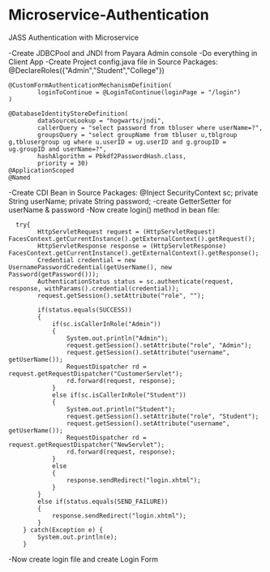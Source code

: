 # Microservice-Authentication
 JASS Authentication with Microservice

-Create JDBCPool and JNDI from Payara Admin console
-Do everything in Client App
-Create Project config.java file in Source Packages:
	@DeclareRoles({"Admin","Student","College"})

	@CustomFormAuthenticationMechanismDefinition(
        	loginToContinue = @LoginToContinue(loginPage = "/login")
	)

	@DatabaseIdentityStoreDefinition(
        	dataSourceLookup = "hogwarts/jndi",
	        callerQuery = "select password from tbluser where userName=?",
        	groupsQuery = "select groupName from tbluser u,tblgroup g,tblusergroup ug where u.userID = ug.userID and g.groupID = ug.groupID and userName=?",
	        hashAlgorithm = Pbkdf2PasswordHash.class,
	        priority = 30)
	@ApplicationScoped
	@Named
-Create CDI Bean in Source Packages:
	    @Inject SecurityContext sc;
	    private String userName;
	    private String password;
 -create GetterSetter for userName & password
 -Now create login() method in bean file:
      
      try{
            HttpServletRequest request = (HttpServletRequest) FacesContext.getCurrentInstance().getExternalContext().getRequest();
            HttpServletResponse response = (HttpServletResponse) FacesContext.getCurrentInstance().getExternalContext().getResponse();
            Credential credential = new UsernamePasswordCredential(getUserName(), new Password(getPassword()));
            AuthenticationStatus status = sc.authenticate(request, response, withParams().credential(credential));
            request.getSession().setAttribute("role", "");
            
            if(status.equals(SUCCESS)) 
            {
                if(sc.isCallerInRole("Admin"))
                {
                    System.out.println("Admin");
                    request.getSession().setAttribute("role", "Admin");
                    request.getSession().setAttribute("username", getUserName());
                    RequestDispatcher rd = request.getRequestDispatcher("CustomerServlet");
                    rd.forward(request, response);
                }
                else if(sc.isCallerInRole("Student"))
                {
                    System.out.println("Student");
                    request.getSession().setAttribute("role", "Student");
                    request.getSession().setAttribute("username", getUserName());
                    RequestDispatcher rd = request.getRequestDispatcher("NewServlet");
                    rd.forward(request, response);
                }
                else
                {
                    response.sendRedirect("login.xhtml");
                }
            }
            else if(status.equals(SEND_FAILURE))
            {
                response.sendRedirect("login.xhtml");
            }
        } catch(Exception e) {
            System.out.println(e);
        }
-Now create login file and create Login Form
